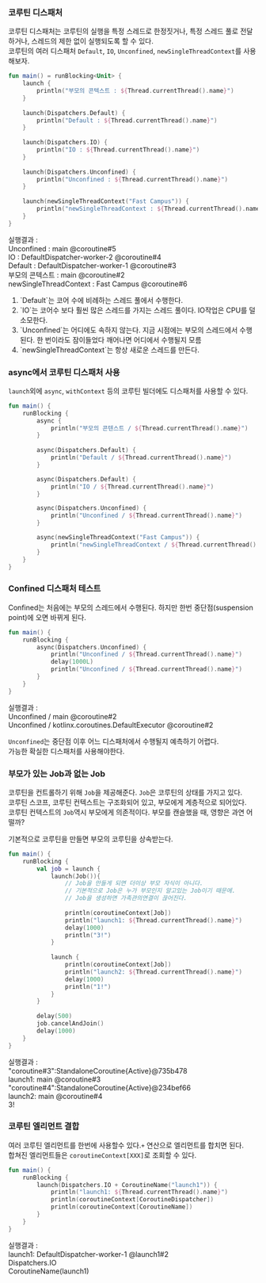 ### 코루틴 디스패처
코루틴 디스패처는 코루틴의 실행을 특정 스레드로 한정짓거나, 특정 스레드 풀로 전달하거나, 스레드의 제한 없이 실행되도록 할 수 있다.<br>
코루틴의 여러 디스패처 `Default`, `IO`, `Unconfined`, `newSingleThreadContext`를 사용해보자.

~~~kotlin
fun main() = runBlocking<Unit> {
    launch {
        println("부모의 콘텍스트 : ${Thread.currentThread().name}")
    }
    
    launch(Dispatchers.Default) {
        println("Default : ${Thread.currentThread().name}")
    }
    
    launch(Dispatchers.IO) {
        println("IO : ${Thread.currentThread().name}")
    }
    
    launch(Dispatchers.Unconfined) {
        println("Unconfined : ${Thread.currentThread().name}")
    }
    
    launch(newSingleThreadContext("Fast Campus")) {
        println("newSingleThreadContext : ${Thread.currentThread().name}")
    }
}
~~~
실행결과 : <br>
Unconfined : main @coroutine#5<br>
IO : DefaultDispatcher-worker-2 @coroutine#4<br>
Default : DefaultDispatcher-worker-1 @coroutine#3<br>
부모의 콘텍스트 : main @coroutine#2<br>
newSingleThreadContext : Fast Campus @coroutine#6<br>

<ol>
  <li>`Default`는 코어 수에 비례하는 스레드 풀에서 수행한다.</li>
  <li>`IO`는 코어수 보다 훨씬 많은 스레드를 가지는 스레드 풀이다. IO작업은 CPU를 덜 소모한다.</li>
  <li>`Unconfined`는 어디에도 속하지 않는다. 지금 시점에는 부모의 스레드에서 수행된다. 한 번이라도 잠이들었다 깨어나면 어디에서 수행될지 모름</li>
  <li>`newSingleThreadContext`는 항상 새로운 스레드를 만든다.</li>
</ol>


### async에서 코루틴 디스패처 사용
`launch`외에 `async`, `withContext` 등의 코루틴 빌더에도 디스패처를 사용할 수 있다.

~~~kotlin
fun main() {
    runBlocking {
        async {
            println("부모의 콘텐스트 / ${Thread.currentThread().name}")
        }
    
        async(Dispatchers.Default) {
            println("Default / ${Thread.currentThread().name}")
        }

        async(Dispatchers.Default) {
            println("IO / ${Thread.currentThread().name}")
        }

        async(Dispatchers.Unconfined) {
            println("Unconfined / ${Thread.currentThread().name}")
        }

        async(newSingleThreadContext("Fast Campus")) {
            println("newSingleThreadContext / ${Thread.currentThread().name}")
        }
    }
}
~~~

### Confined 디스패처 테스트
Confined는 처음에는 부모의 스레드에서 수행된다. 하지만 한번 중단점(suspension point)에 오면 바뀌게 된다.

~~~kotlin
fun main() {
    runBlocking {
        async(Dispatchers.Unconfined) {
            println("Unconfined / ${Thread.currentThread().name}")
            delay(1000L)
            println("Unconfined / ${Thread.currentThread().name}")
        }
	}
}
~~~
실행결과 : <br>
Unconfined / main @coroutine#2<br>
Unconfined / kotlinx.coroutines.DefaultExecutor @coroutine#2<br>

`Unconfined`는 중단점 이후 어느 디스패처에서 수행될지 예측하기 어렵다.<br>
가능한 확실한 디스패처를 사용해야한다.<br>


### 부모가 있는 Job과 없는 Job
코루틴을 컨트롤하기 위해 `Job`을 제공해준다. `Job`은 코루틴의 상태를 가지고 있다.<br>
코루틴 스코프, 코루틴 컨텍스트는 구조화되어 있고, 부모에게 계층적으로 되어있다.<br>
코루틴 컨텍스트의 `Job`역시 부모에게 의존적이다. 부모를 캔슬했을 때, 영향은 과연 어떨까?<br>

기본적으로 코루틴을 만들면 부모의 코루틴을 상속받는다.

~~~kotlin
fun main() {
    runBlocking {
        val job = launch {
            launch(Job()){ 
                // Job을 만들게 되면 더이상 부모 자식이 아니다.
                // 기본적으로 Job은 누가 부모인지 알고있는 Job이기 때문에.
                // Job을 생성하면 가족관의연결이 끊어진다.
                
                println(coroutineContext[Job])
                println("launch1: ${Thread.currentThread().name}")
                delay(1000)
                println("3!")
            }
            
            launch {
                println(coroutineContext[Job])
                println("launch2: ${Thread.currentThread().name}")
                delay(1000)
                println("1!")
            }
        }
        
        delay(500)
        job.cancelAndJoin()
        delay(1000)
	}
}
~~~

실행결과 : <br>
"coroutine#3":StandaloneCoroutine{Active}@735b478<br>
launch1: main @coroutine#3<br>
"coroutine#4":StandaloneCoroutine{Active}@234bef66<br>
launch2: main @coroutine#4<br>
3!<br>

### 코루틴 엘리먼트 결합
여러 코루틴 엘리먼트를 한번에 사용할수 있다.`+` 연산으로 엘리먼트를 합치면 된다.<br>
합쳐진 엘리먼트들은 `coroutineContext[XXX]`로 조회할 수 있다.

~~~kotlin
fun main() {
    runBlocking {
        launch(Dispatchers.IO + CoroutineName("launch1")) {
            println("launch1: ${Thread.currentThread().name}")
            println(coroutineContext[CoroutineDispatcher])
            println(coroutineContext[CoroutineName])
        }
    }     
}
~~~

실행결과 : <br>
launch1: DefaultDispatcher-worker-1 @launch1#2<br>
Dispatchers.IO<br>
CoroutineName(launch1)<br>





